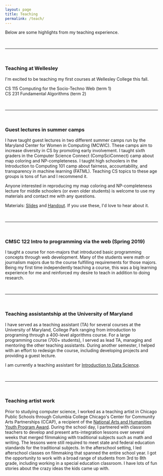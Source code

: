 ```yaml
---
layout: page
title: Teaching
permalink: /teach/
---
```


Below are some highlights from my teaching experience.



<br>
<hr>
<br>


<h3>Teaching at Wellesley</h3>

<p>
I'm excited to be teaching my first courses at Wellesley College this fall.
</p>

<p>
CS 115 Computing for the Socio-Techno Web (term 1) <br>
CS 231 Fundamental Algorithms (term 2) 
</p>



<br>
<hr>
<br>


<h3>Guest lectures in summer camps</h3>

<p>
I have taught guest lectures in two different summer camps run by the Maryland Center for Women in Computing (MCWIC). These camps aim to increase diversity in CS by promoting early involvement. I taught sixth graders in the Computer Science Connect (CompSciConnect) camp about map coloring and NP-completeness. I taught high schoolers in the Introduction to Computing 101 camp about fairness, accountability, and transparency in machine learning (FATML). Teaching CS topics to these age groups is tons of fun and I recommend it.
</p>

<p>
Anyone interested in reproducing my map coloring and NP-completeness lecture for middle schoolers (or even older students) is welcome to use my materials and contact me with any questions.
</p>

<p>
Materials: <a href="/files/ColoringIsHard-9-24-19.pdf">Slides</a> and <a href="/files/ColoringHandout.pdf">Handout</a>. If you use these, I'd love to hear about it.
</p>


<br>
<hr>
<br>



<h3>CMSC 122 Intro to programming via the web (Spring 2019)</h3>

<p>
I taught a course for non-majors that introduced basic programming concepts through web development. Many of the students were math or journalism majors due to the course fulfilling requirements for those majors. Being my first time independently teaching a course, this was a big learning experience for me and reinforced my desire to teach in addition to doing research.
</p>


<br>
<hr>
<br>


<h3>Teaching assistantship at the University of Maryland</h3>

<p>
I have served as a teaching assistant (TA) for several courses at the University of Maryland, College Park ranging from introduction to programing through a 400-level algorithms course. For a large programming course (700+ students), I served as lead TA, managing and mentoring the other teaching assistants. During another semester, I helped with an effort to redesign the course, including developing projects and providing a guest lecture.
</p>
<p>
I am currently a teaching assistant for <a href="https://cmsc320.github.io/">Introduction to Data Science</a>.
</p>


<br>
<hr>
<br>


<h3>Teaching artist work</h3>

Prior to studying computer science, I worked as a teaching artist in Chicago Public Schools through Columbia College Chicago's Center for Community Arts Partnerships (CCAP), a recipient of the <a href="https://nasaa-arts.org/nasaa_research/national-arts-humanities-youth-program-awards/">National Arts and Humanities Youth Program Award</a>. During the school day, I partnered with classroom teachers to develop and present arts-integration lessons over several weeks that merged filmmaking with traditional subjects such as math and writing. The lessons were still required to meet state and federal education standards for the traditional subjects. In the afterschool setting, I led afterschool classes on filmmaking that spanned the entire school year. I got the opportunity to work with a broad range of students from 3rd to 8th grade, including working in a special education classroom. I have lots of fun stories about the crazy ideas the kids came up with.






